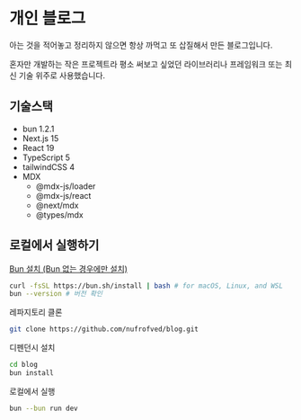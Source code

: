 # 개인 블로그

아는 것을 적어놓고 정리하지 않으면 항상 까먹고 또 삽질해서 만든 블로그입니다.

혼자만 개발하는 작은 프로젝트라 평소 써보고 싶었던 라이브러리나 프레임워크 또는 최신 기술 위주로 사용했습니다.

## 기술스택

- bun 1.2.1
- Next.js 15
- React 19
- TypeScript 5
- tailwindCSS 4
- MDX
  - @mdx-js/loader
  - @mdx-js/react
  - @next/mdx
  - @types/mdx

## 로컬에서 실행하기

[Bun 설치 (Bun 없는 경우에만 설치)](https://bun.sh/docs/installation)

```zsh
curl -fsSL https://bun.sh/install | bash # for macOS, Linux, and WSL
bun --version # 버전 확인
```

레파지토리 클론

```zsh
git clone https://github.com/nufrofved/blog.git
```

디펜던시 설치

```zsh
cd blog
bun install
```

로컬에서 실행

```zsh
bun --bun run dev
```
